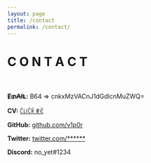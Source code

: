 ```yaml
---
layout: page
title: /contact
permalink: /contact/
---
```

# C O N T A C T <br/><br/>

**Ɇ₥₳łⱠ​:** B64 => cnkxMzVACnJ1dGdlcnMuZWQ=

**CV:** [ꉓ꒒꒐ꉓꀗ ꂵꑾ](https://v1p0r.github.io/v1p0r.io/assets/Jackson_Ye_CV_2024.pdf)

**GitHub:** [github.com/v1p0r](https://github.com/v1p0r)

**Twitter:** [twitter.com/******](https://twitter.com/****)

**Discord:** no_yet#1234

